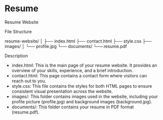 # Resume
 
Resume Website

File Structure

resume-website/
│
├── index.html
├── contact.html
├── style.css
├── images/
│   └── profile.jpg
└── documents/
    └── resume.pdf

Description

- index.html: This is the main page of your resume website. It provides an overview of your skills, experience, and a brief introduction.
- contact.html: This page contains a contact form where visitors can reach out to you.
- style.css: This file contains the styles for both HTML pages to ensure consistent visual presentation across the website.
- images/: This folder contains images used in the website, including your profile picture (profile.jpg) and background images (background.jpg).
- documents/: This folder contains your resume in PDF format (resume.pdf).
